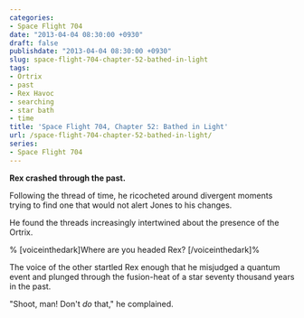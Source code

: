 ```yaml
---
categories:
- Space Flight 704
date: "2013-04-04 08:30:00 +0930"
draft: false
publishdate: "2013-04-04 08:30:00 +0930"
slug: space-flight-704-chapter-52-bathed-in-light
tags:
- Ortrix
- past
- Rex Havoc
- searching
- star bath
- time
title: 'Space Flight 704, Chapter 52: Bathed in Light'
url: /space-flight-704-chapter-52-bathed-in-light/
series:
- Space Flight 704
---
```

**Rex crashed through the past.**

Following the thread of time, he ricocheted around divergent moments
trying to find one that would not alert Jones to his changes.

He found the threads increasingly intertwined about the presence of the
Ortrix.

% \[voiceinthedark\]Where are you headed Rex? \[/voiceinthedark\]%

The voice of the other startled Rex enough that he misjudged a quantum
event and plunged through the fusion-heat of a star seventy thousand
years in the past.

"Shoot, man! Don't *do* that," he complained.

